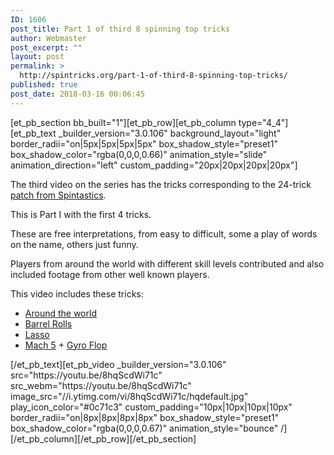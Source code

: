 ```yaml
---
ID: 1606
post_title: Part 1 of third 8 spinning top tricks
author: Webmaster
post_excerpt: ""
layout: post
permalink: >
  http://spintricks.org/part-1-of-third-8-spinning-top-tricks/
published: true
post_date: 2018-03-16 00:06:45
---
```

[et_pb_section bb_built="1"][et_pb_row][et_pb_column type="4_4"][et_pb_text _builder_version="3.0.106" background_layout="light" border_radii="on|5px|5px|5px|5px" box_shadow_style="preset1" box_shadow_color="rgba(0,0,0,0.66)" animation_style="slide" animation_direction="left" custom_padding="20px|20px|20px|20px"]

The third video on the series has the tricks corresponding to the 24-trick <a href="/spintastics-award-patches/">patch from Spintastics</a>.

This is Part I with the first 4 tricks.

These are free interpretations, from easy to difficult, some a play of words on the name, others just funny.

Players from around the world with different skill levels contributed and also included footage from other well known players.

This video includes these tricks:
<ul>
 	<li><a href="/tag/around-the-world">Around the world</a></li>
 	<li><a href="/tag/barrel-rolls">Barrel Rolls</a></li>
 	<li><a href="/tag/lasso">Lasso</a></li>
 	<li><a href="/tag/mach5">Mach 5</a> + <a href="/tag/gyroscopic-flop">Gyro Flop</a></li>
</ul>
[/et_pb_text][et_pb_video _builder_version="3.0.106" src="https://youtu.be/8hqScdWi71c" src_webm="https://youtu.be/8hqScdWi71c" image_src="//i.ytimg.com/vi/8hqScdWi71c/hqdefault.jpg" play_icon_color="#0c71c3" custom_padding="10px|10px|10px|10px" border_radii="on|8px|8px|8px|8px" box_shadow_style="preset1" box_shadow_color="rgba(0,0,0,0.67)" animation_style="bounce" /][/et_pb_column][/et_pb_row][/et_pb_section]
